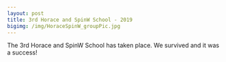 ```yaml
---
layout: post
title: 3rd Horace and SpinW School - 2019 
bigimg: /img/HoraceSpinW_groupPic.jpg
---
```


The 3rd Horace and SpinW School has taken place. We survived and it was a success!